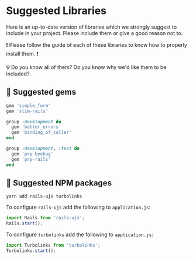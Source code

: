 # Suggested Libraries

Here is an up-to-date version of libraries which we strongly suggest to include in your project.
Please include them or give a good reason not to.

:exclamation: Please follow the guide of each of these libraries to know how to properly install them. :exclamation:

**:bulb:** Do you know all of them? Do you know why we'd like them to be included?

## :gem: Suggested gems

```rb
gem 'simple_form'
gem 'slim-rails'

group :development do
  gem 'better_errors'
  gem 'binding_of_caller'
end

group :development, :test do
  gem 'pry-byebug'
  gem 'pry-rails'
end
```

## :gem: Suggested NPM packages

```
yarn add rails-ujs turbolinks
```

To configure `rails-ujs` add the following to `application.js`:

```js
import Rails from 'rails-ujs';
Rails.start();
```

To configure `turbolinks` add the following to `application.js`:

```js
import Turbolinks from 'turbolinks';
Turbolinks.start();
```
